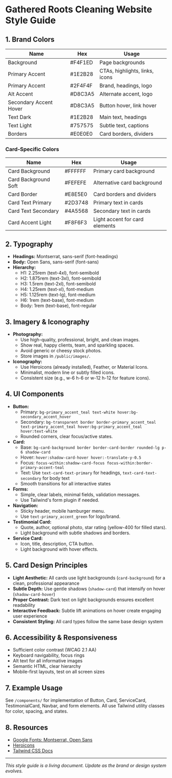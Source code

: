 # Gathered Roots Cleaning Website Style Guide

## 1. Brand Colors

| Name                   | Hex     | Usage                          |
| ---------------------- | ------- | ------------------------------ |
| Background             | #F4F1ED | Page backgrounds               |
| Primary Accent         | #1E2B28 | CTAs, highlights, links, icons |
| Primary Accent         | #2F4F4F | Brand, headings, logo          |
| Alt Accent             | #D8C3A5 | Alternate accent, logo         |
| Secondary Accent Hover | #D8C3A5 | Button hover, link hover       |
| Text Dark              | #1E2B28 | Main text, headings            |
| Text Light             | #757575 | Subtle text, captions          |
| Borders                | #E0E0E0 | Card borders, dividers         |

### Card-Specific Colors

| Name                 | Hex     | Usage                          |
| -------------------- | ------- | ------------------------------ |
| Card Background      | #FFFFFF | Primary card background        |
| Card Background Soft | #FEFEFE | Alternative card background    |
| Card Border          | #E8E5E0 | Card borders and dividers      |
| Card Text Primary    | #2D3748 | Primary text in cards          |
| Card Text Secondary  | #4A5568 | Secondary text in cards        |
| Card Accent Light    | #F8F6F3 | Light accent for card elements |

## 2. Typography

- **Headings:** Montserrat, sans-serif (font-headings)
- **Body:** Open Sans, sans-serif (font-sans)
- **Hierarchy:**
  - H1: 2.25rem (text-4xl), font-semibold
  - H2: 1.875rem (text-3xl), font-semibold
  - H3: 1.5rem (text-2xl), font-semibold
  - H4: 1.25rem (text-xl), font-medium
  - H5: 1.125rem (text-lg), font-medium
  - H6: 1rem (text-base), font-medium
  - Body: 1rem (text-base), font-regular

## 3. Imagery & Iconography

- **Photography:**
  - Use high-quality, professional, bright, and clean images.
  - Show real, happy clients, team, and sparkling spaces.
  - Avoid generic or cheesy stock photos.
  - Store images in `/public/images/`.
- **Iconography:**
  - Use Heroicons (already installed), Feather, or Material Icons.
  - Minimalist, modern line or subtly filled icons.
  - Consistent size (e.g., w-6 h-6 or w-12 h-12 for feature icons).

## 4. UI Components

- **Button:**
  - Primary: `bg-primary_accent_teal text-white hover:bg-secondary_accent_hover`
  - Secondary: `bg-transparent border border-primary_accent_teal text-primary_accent_teal hover:bg-primary_accent_teal hover:text-white`
  - Rounded corners, clear focus/active states.
- **Card:**
  - Base: `bg-card-background border border-card-border rounded-lg p-6 shadow-card`
  - Hover: `hover:shadow-card-hover hover:-translate-y-0.5`
  - Focus: `focus-within:shadow-card-focus focus-within:border-primary-accent-teal`
  - Text: Use `text-card-text-primary` for headings, `text-card-text-secondary` for body text
  - Smooth transitions for all interactive states
- **Forms:**
  - Simple, clear labels, minimal fields, validation messages.
  - Use Tailwind's form plugin if needed.
- **Navigation:**
  - Sticky header, mobile hamburger menu.
  - Use `text-primary_accent_green` for logo/brand.
- **Testimonial Card:**
  - Quote, author, optional photo, star rating (yellow-400 for filled stars).
  - Light background with subtle shadows and borders.
- **Service Card:**
  - Icon, title, description, CTA button.
  - Light background with hover effects.

## 5. Card Design Principles

- **Light Aesthetic:** All cards use light backgrounds (`card-background`) for a clean, professional appearance
- **Subtle Depth:** Use gentle shadows (`shadow-card`) that intensify on hover (`shadow-card-hover`)
- **Proper Contrast:** Dark text on light backgrounds ensures excellent readability
- **Interactive Feedback:** Subtle lift animations on hover create engaging user experience
- **Consistent Styling:** All card types follow the same base design system

## 6. Accessibility & Responsiveness

- Sufficient color contrast (WCAG 2.1 AA)
- Keyboard navigability, focus rings
- Alt text for all informative images
- Semantic HTML, clear hierarchy
- Mobile-first layouts, test on all screen sizes

## 7. Example Usage

See `/components/` for implementation of Button, Card, ServiceCard, TestimonialCard, Navbar, and form elements. All use Tailwind utility classes for color, spacing, and states.

## 8. Resources

- [Google Fonts: Montserrat, Open Sans](https://fonts.google.com/)
- [Heroicons](https://heroicons.com/)
- [Tailwind CSS Docs](https://tailwindcss.com/docs)

---

_This style guide is a living document. Update as the brand or design system evolves._

